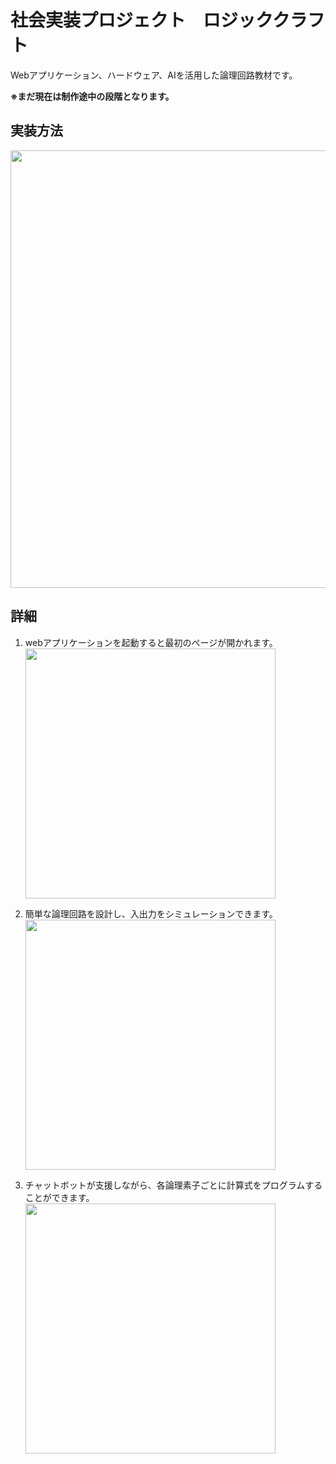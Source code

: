 # 社会実装プロジェクト　ロジッククラフト
Webアプリケーション、ハードウェア、AIを活用した論理回路教材です。

**※まだ現在は制作途中の段階となります。**

## 実装方法
<img src="https://github.com/tnk-room/LogicCraft/assets/45323537/d4c67885-2d17-41d9-88a5-34a63adffa0c" width="700px">

## 詳細

1. webアプリケーションを起動すると最初のページが開かれます。<img src="https://github.com/tnk-room/LogicCraft/assets/45323537/96f289c5-dbbf-4fd5-bd4e-57127b2f456a" width="400px">

2. 簡単な論理回路を設計し、入出力をシミュレーションできます。<img src="https://github.com/tnk-room/LogicCraft/assets/45323537/336bca50-a1a5-43cf-b33c-85b01c982773" width="400px">

3. チャットボットが支援しながら、各論理素子ごとに計算式をプログラムすることができます。<img src="https://github.com/tnk-room/LogicCraft/assets/45323537/6798be70-9546-4d90-b0ce-32c50ea3caa6" width="400px">
